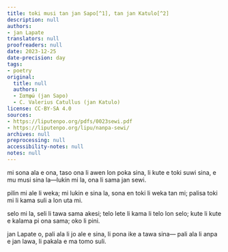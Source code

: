 ```yaml
---
title: toki musi tan jan Sapo[^1], tan jan Katulo[^2]
description: null
authors:
- jan Lapate
translators: null
proofreaders: null
date: 2023-12-25
date-precision: day
tags:
- poetry
original:
  title: null
  authors:
  - Σαπφώ (jan Sapo)
  - C. Valerius Catullus (jan Katulo)
license: CC-BY-SA 4.0
sources:
- https://liputenpo.org/pdfs/0023sewi.pdf
- https://liputenpo.org/lipu/nanpa-sewi/
archives: null
preprocessing: null
accessibility-notes: null
notes: null
---
```


mi sona ala e ona, taso ona li awen lon poka sina, li kute e toki suwi sina, e mu musi sina la—lukin mi la, ona li sama jan sewi.

pilin mi ale li weka; mi lukin e sina la, sona en toki li weka tan mi; palisa toki mi li kama suli a lon uta mi.

selo mi la, seli li tawa sama akesi; telo lete li kama li telo lon selo; kute li kute e kalama pi ona sama; oko li pini.

jan Lapate o, pali ala li jo ale e sina, li pona ike a tawa sina— pali ala li anpa e jan lawa, li pakala e ma tomo suli.

[^1]: Σαπφώ, c. 600 BCE. tan toki ona nanpa 31.
[^2]: C. Valerius Catullus, c. 60 BCE. ona li pali sin e toki nanpa 31 pi jan Sapo, lon toki Carmen 51.
